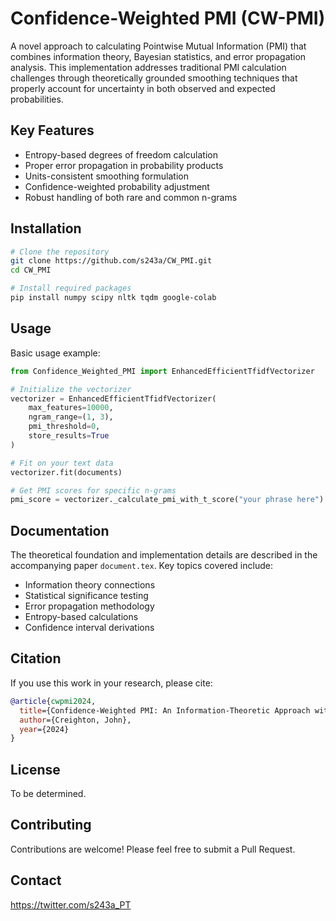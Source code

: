 # Confidence-Weighted PMI (CW-PMI)

A novel approach to calculating Pointwise Mutual Information (PMI) that combines information theory, Bayesian statistics, and error propagation analysis. This implementation addresses traditional PMI calculation challenges through theoretically grounded smoothing techniques that properly account for uncertainty in both observed and expected probabilities.

## Key Features

- Entropy-based degrees of freedom calculation
- Proper error propagation in probability products
- Units-consistent smoothing formulation 
- Confidence-weighted probability adjustment
- Robust handling of both rare and common n-grams

## Installation

```bash
# Clone the repository
git clone https://github.com/s243a/CW_PMI.git
cd CW_PMI

# Install required packages
pip install numpy scipy nltk tqdm google-colab
```

## Usage

Basic usage example:

```python
from Confidence_Weighted_PMI import EnhancedEfficientTfidfVectorizer

# Initialize the vectorizer
vectorizer = EnhancedEfficientTfidfVectorizer(
    max_features=10000, 
    ngram_range=(1, 3),
    pmi_threshold=0, 
    store_results=True
)

# Fit on your text data
vectorizer.fit(documents)

# Get PMI scores for specific n-grams
pmi_score = vectorizer._calculate_pmi_with_t_score("your phrase here")
```

## Documentation

The theoretical foundation and implementation details are described in the accompanying paper `document.tex`. Key topics covered include:

- Information theory connections
- Statistical significance testing
- Error propagation methodology
- Entropy-based calculations
- Confidence interval derivations

## Citation

If you use this work in your research, please cite:

```bibtex
@article{cwpmi2024,
  title={Confidence-Weighted PMI: An Information-Theoretic Approach with Proper Error Propagation},
  author={Creighton, John},
  year={2024}
}
```

## License

To be determined.

## Contributing

Contributions are welcome! Please feel free to submit a Pull Request.

## Contact

https://twitter.com/s243a_PT